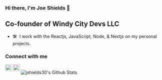 ### Hi there, I'm Joe Shields 👋

## Co-founder of Windy City Devs LLC

- 🛠 &nbsp;I work with the Reactjs, JavaScript, Node, & Nextjs on my personal projects.

### Connect with me

[<img align="left" alt="social-media-profile | Twitter" width="22px" src="https://cdn.jsdelivr.net/npm/simple-icons@v3/icons/twitter.svg" target="_blank" />](https://twitter.com/JShields312)
[<img align="left" alt="social-media-profile | LinkedIn" width="22px" src="https://cdn.jsdelivr.net/npm/simple-icons@v3/icons/linkedin.svg" target="_blank" />](https://www.linkedin.com/in/jshields90/)

<br />

<img align="left" alt="jshields30's Github Stats" src="https://github-readme-stats.vercel.app/api?username=jshields30&show_icons=true&hide_border=true" />
